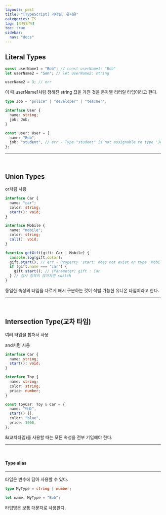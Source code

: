 ```yaml
---
layouts: post
title: "[TypeScript] 리터럴, 유니온"
categories: TS
tag: [코딩앙마]
toc: true
sidebar:
  nav: "docs"
---
```


## Literal Types

```ts
const userName1 = "Bob"; // const userName1: "Bob"
let userName2 = "Son"; // let userName2: string

userName2 = 3; // err
```

이 때 userName1처럼 정해진 string 값을 가진 것을 문자열 리터럴 타입이라고 한다.

```ts
type Job = "police" | "developer" | "teacher";

interface User {
  name: string;
  job: Job;
}

const user: User = {
  name: "Bob",
  job: "student", // err - Type "student" is not assignable to type 'Job'
};
```

---

<br/>

## Union Types

or처럼 사용

```ts
interface Car {
  name: "car";
  color: string;
  start(): void;
}

interface Mobile {
  name: "mobile";
  color: string;
  call(): void;
}

function getGift(gift: Car | Mobile) {
  console.log(gift.color);
  gift.start(); // err - Property 'start' does not exist on type 'Mobile'.
  if (gift.name === "car") {
    gift.start(); // (Parameter) gift : Car
  } // 검사 항목이 많아지면 switch
}
```

동일한 속성의 타입을 다르게 해서 구분하는 것이 식별 가능한 유니온 타입이라고 한다.

---

<br/>

## Intersection Type(교차 타입)

여러 타입을 합쳐서 사용

and처럼 사용

```ts
interface Car {
  name: string;
  start(): void;
}

interface Toy {
  name: string;
  color: string;
  price: number;
}

const toyCar: Toy & Car = {
  name: "타요",
  start() {},
  color: "blue",
  price: 1000,
};
```

&(교차타입)를 사용할 때는 모든 속성을 전부 기입해야 한다.

---

<br/>

#### Type alias

---

타입은 변수에 담아 사용할 수 있다.

```ts
type MyType = string | number;

let name: MyType = "Bob";
```

타입명은 보통 대문자로 사용한다.
